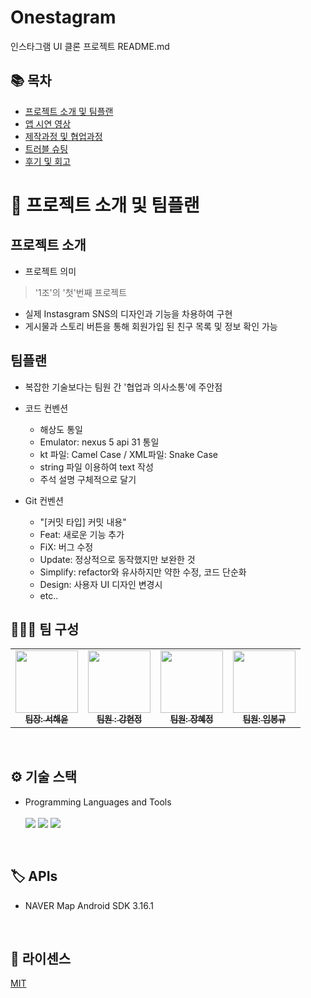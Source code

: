 # Onestagram
인스타그램 UI 클론 프로젝트 README.md
<br/>

## 📚 목차

- [프로젝트 소개 및 팀플랜](#프로젝트-배경)
- [앱 시연 영상](#팀-구성)
- [제작과정 및 협업과정](#기술-스택)
- [트러블 슈팅](#apis)
- [후기 및 회고](#라이센스)

# 📝 프로젝트 소개 및 팀플랜

## 프로젝트 소개
- 프로젝트 의미
> '1조'의 '첫'번째 프로젝트
- 실제 Instasgram SNS의 디자인과 기능을 차용하여 구현
- 게시물과 스토리 버튼을 통해 회원가입 된 친구 목록 및 정보 확인 가능

## 팀플랜
- 복잡한 기술보다는 팀원 간 '협업과 의사소통'에 주안점
- 코드 컨벤션
  - 해상도 통일
  - Emulator: nexus 5 api 31 통일
  - kt 파일: Camel Case / XML파일: Snake Case
  - string 파일 이용하여 text 작성
  - 주석 설명 구체적으로 달기
    

- Git 컨벤션
  - "[커밋 타입] 커밋 내용"
  - Feat: 새로운 기능 추가
  - FiX: 버그 수정
  - Update: 정상적으로 동작했지만 보완한 것
  - Simplify: refactor와 유사하지만 약한 수정, 코드 단순화
  - Design: 사용자 UI 디자인 변경시
  - etc..

## 👩‍👧‍👧 팀 구성

<table>
  <tbody>
    <tr>
      <td align="center"><a href="https://github.com/"><img src="![image](https://github.com/SeoHeaYun/One-Project/assets/159236003/97c18583-cfcc-44b2-9440-4fd0aac35a1c)"
      width="100px" alt=""/><br /><sub><b>팀장: 서해윤 </b></sub></a><br /></td>
      <td align="center"><a href="https://github.com/BanDalKang"><img src="" width="100px;" alt=""/><br /><sub><b>팀원 : 강현정 </b></sub></a><br /></td>
      <td align="center"><a href="https://github.com/"><img src="" width="100px;" alt=""/><br /><sub><b>팀원: 장혜정 </b></sub></a><br /></td>
      <td align="center"><a href="https://github.com/"><img src="" width="100px;" alt=""/><br /><sub><b>팀원: 임봉규 </b></sub></a><br /></td>
     <tr/>
  </tbody>
</table>
<br/>

## ⚙️ 기술 스택

* Programming Languages and Tools <br/> <br/>
<img src="https://img.shields.io/badge/JAVA-007396?style=flat-square&logo=OpenJDK&logoColor=white"> <img src="https://img.shields.io/badge/AndroidStudio-3DDC84?style=flat-square&logo=AndroidStudio&logoColor=white"/> <img src="https://img.shields.io/badge/GitKraken-179287?style=flat-square&logo=GitKraken&logoColor=white"/>
<br/>

## 🏷️ APIs

* NAVER Map Android SDK 3.16.1
<br/>

## 🪪 라이센스

[MIT](LICENSE)
<br/>
